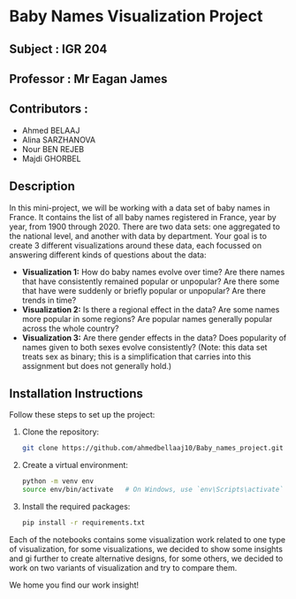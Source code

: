 # Baby Names Visualization Project
## Subject : IGR 204
## Professor : Mr Eagan James
## Contributors :
*   Ahmed BELAAJ
*   Alina SARZHANOVA
*   Nour BEN REJEB
*   Majdi GHORBEL
## Description
In this mini-project, we will be working with a data set of baby names in France. It contains the list of all baby names registered in France, year by year, from 1900 through 2020. There are two data sets: one aggregated to the national level, and another with data by department. Your goal is to create 3 different visualizations around these data, each focussed on answering different kinds of questions about the data:
*   **Visualization 1:** How do baby names evolve over time? Are there names that have consistently remained popular or unpopular? Are there some that have were suddenly or briefly popular or unpopular? Are there trends in time?
*   **Visualization 2:** Is there a regional effect in the data? Are some names more popular in some regions? Are popular names generally popular across the whole country?
*   **Visualization 3:** Are there gender effects in the data? Does popularity of names given to both sexes evolve consistently? (Note: this data set treats sex as binary; this is a simplification that carries into this assignment but does not generally hold.)
## Installation Instructions
Follow these steps to set up the project:

1. Clone the repository:
   ```sh
   git clone https://github.com/ahmedbellaaj10/Baby_names_project.git
   ```	
2. Create a virtual environment:
   ```sh
   python -m venv env
   source env/bin/activate   # On Windows, use `env\Scripts\activate`
   ```	
3. Install the required packages:
   ```sh
   pip install -r requirements.txt
   ```

Each of the notebooks contains some visualization work related to one type of visualization, for some visualizations, we decided to show some insights and gi further to create alternative designs, for some others, we decided to work on two variants of visualization and try to compare them.

We home you find our work insight! 